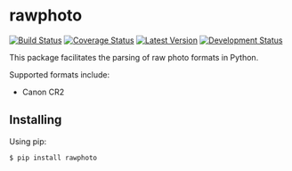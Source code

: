 # rawphoto

[![Build Status](https://travis-ci.org/photoshell/rawphoto.svg)](https://travis-ci.org/photoshell/rawphoto)
[![Coverage Status](https://coveralls.io/repos/photoshell/rawphoto/badge.svg?branch=master)](https://coveralls.io/r/photoshell/rawphoto?branch=master)
[![Latest Version](https://pypip.in/version/rawphoto/badge.svg)](https://pypi.python.org/pypi/rawphoto/)
[![Development Status](https://pypip.in/status/rawphoto/badge.svg)](https://pypi.python.org/pypi/rawphoto/)

This package facilitates the parsing of raw photo formats in Python.

Supported formats include:

  - Canon CR2

## Installing

Using pip:

    $ pip install rawphoto
